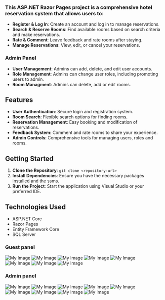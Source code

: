 
### This ASP.NET Razor Pages project is a comprehensive hotel reservation system that allows users to:
- **Register & Log In**: Create an account and log in to manage reservations.
- **Search & Reserve Rooms**: Find available rooms based on search criteria and make reservations.
- **Rate & Comment**: Leave feedback and rate rooms after staying.
- **Manage Reservations**: View, edit, or cancel your reservations.
### Admin Panel
- **User Management**: Admins can add, delete, and edit user accounts.
- **Role Management**: Admins can change user roles, including promoting users to admin.
- **Room Managment**: Admins can delete, add or edit rooms.
## Features
- **User Authentication**: Secure login and registration system.
- **Room Search**: Flexible search options for finding rooms.
- **Reservation Management**: Easy booking and modification of reservations.
- **Feedback System**: Comment and rate rooms to share your experience.
- **Admin Controls**: Comprehensive tools for managing users, roles and rooms.
## Getting Started
1. **Clone the Repository**: `git clone <repository-url>`
2. **Install Dependencies**: Ensure you have the necessary packages installed and the ssms.
3. **Run the Project**: Start the application using Visual Studio or your preferred IDE.
## Technologies Used
- ASP.NET Core
- Razor Pages
- Entity Framework Core
- SQL Server
### Guest panel
![My Image](HotelReservationSystem/result/1.png)
![My Image](HotelReservationSystem/result/2.png)
![My Image](HotelReservationSystem/result/3.png)
![My Image](HotelReservationSystem/result/4.png)
![My Image](HotelReservationSystem/result/5.png)
![My Image](HotelReservationSystem/result/6.png)
![My Image](HotelReservationSystem/result/7.png)
![My Image](HotelReservationSystem/result/17.png)

### Admin panel
![My Image](HotelReservationSystem/result/8.png)
![My Image](HotelReservationSystem/result/9.png)
![My Image](HotelReservationSystem/result/12.png)
![My Image](HotelReservationSystem/result/10.png)
![My Image](HotelReservationSystem/result/11.png)
![My Image](HotelReservationSystem/result/13.png)
![My Image](HotelReservationSystem/result/14.png)
![My Image](HotelReservationSystem/result/15.png)
![My Image](HotelReservationSystem/result/16.png)
